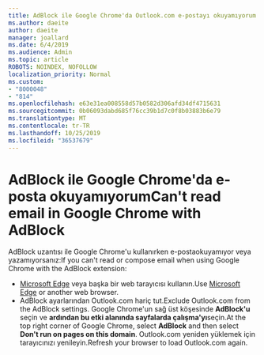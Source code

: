 ```yaml
---
title: AdBlock ile Google Chrome'da Outlook.com e-postayı okuyamıyorum
ms.author: daeite
author: daeite
manager: joallard
ms.date: 6/4/2019
ms.audience: Admin
ms.topic: article
ROBOTS: NOINDEX, NOFOLLOW
localization_priority: Normal
ms.custom:
- "8000048"
- "814"
ms.openlocfilehash: e63e31ea008558d57b0582d306afd34df4715631
ms.sourcegitcommit: 0b06093dabd685f76cc39b1d7c0f8b03883b6e79
ms.translationtype: MT
ms.contentlocale: tr-TR
ms.lasthandoff: 10/25/2019
ms.locfileid: "36537679"
---
```

# <a name="cant-read-email-in-google-chrome-with-adblock"></a><span data-ttu-id="a16df-102">AdBlock ile Google Chrome'da e-posta okuyamıyorum</span><span class="sxs-lookup"><span data-stu-id="a16df-102">Can't read email in Google Chrome with AdBlock</span></span>

<span data-ttu-id="a16df-103">AdBlock uzantısı ile Google Chrome'u kullanırken e-postaokuyamıyor veya yazamıyorsanız:</span><span class="sxs-lookup"><span data-stu-id="a16df-103">If you can't read or compose email when using Google Chrome with the AdBlock extension:</span></span>

- <span data-ttu-id="a16df-104">[Microsoft Edge](https://go.microsoft.com/fwlink/p/?linkid=2001503&amp;clcid=0x409) veya başka bir web tarayıcısı kullanın.</span><span class="sxs-lookup"><span data-stu-id="a16df-104">Use [Microsoft Edge](https://go.microsoft.com/fwlink/p/?linkid=2001503&amp;clcid=0x409) or another web browser.</span></span>
- <span data-ttu-id="a16df-105">AdBlock ayarlarından Outlook.com hariç tut.</span><span class="sxs-lookup"><span data-stu-id="a16df-105">Exclude Outlook.com from the AdBlock settings.</span></span> <span data-ttu-id="a16df-106">Google Chrome'un sağ üst köşesinde **AdBlock'u** seçin ve **ardından bu etki alanında sayfalarda çalışma'yı**seçin.</span><span class="sxs-lookup"><span data-stu-id="a16df-106">At the top right corner of Google Chrome, select **AdBlock** and then select **Don't run on pages on this domain**.</span></span> <span data-ttu-id="a16df-107">Outlook.com yeniden yüklemek için tarayıcınızı yenileyin.</span><span class="sxs-lookup"><span data-stu-id="a16df-107">Refresh your browser to load Outlook.com again.</span></span>